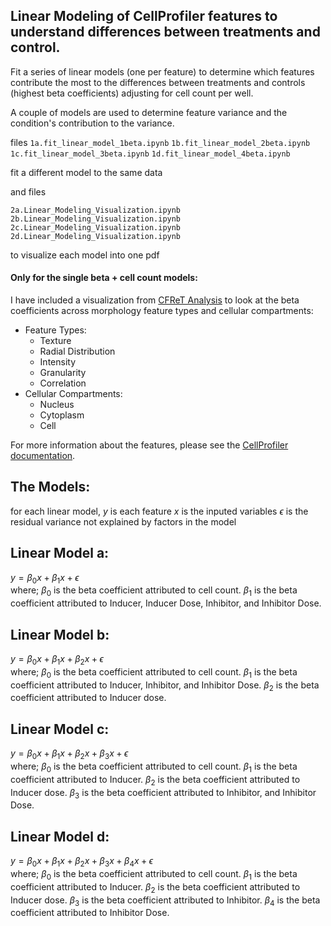 ## Linear Modeling of CellProfiler features to understand differences between treatments and control.

Fit a series of linear models (one per feature) to determine which features contribute the most to the differences between treatments and controls (highest beta coefficients) adjusting for cell count per well.

A couple of models are used to determine feature variance and the condition's contribution to the variance.

files
`1a.fit_linear_model_1beta.ipynb`
`1b.fit_linear_model_2beta.ipynb`
`1c.fit_linear_model_3beta.ipynb`
`1d.fit_linear_model_4beta.ipynb`

fit a different model to the same data

and  files


`2a.Linear_Modeling_Visualization.ipynb`
`2b.Linear_Modeling_Visualization.ipynb`
`2c.Linear_Modeling_Visualization.ipynb`
`2d.Linear_Modeling_Visualization.ipynb`

to visualize each model into one pdf

#### Only for the single beta + cell count models:
I have included a visualization from [CFReT Analysis](https://github.com/gwaybio/CFReT_data/blob/368f0baf7b027f5614de7173bbc7336add81fcb3/4.analyze-data/notebooks/linear_model/1.visualize_linear_model.ipynb) to look at the beta coefficients across morphology feature types and cellular compartments:
* Feature Types:
    * Texture
    * Radial Distribution
    * Intensity
    * Granularity
    * Correlation
* Cellular Compartments:
    * Nucleus
    * Cytoplasm
    * Cell

For more information about the features, please see the [CellProfiler documentation](https://cellprofiler-manual.s3.amazonaws.com/CellProfiler-4.2.6/modules/measurement.html).

## The Models:

for each linear model,
$y$ is each feature
$x$ is the inputed variables
$\epsilon$ is the residual variance not explained by factors in the model

## Linear Model a:
$y = \beta _{0}x+ \beta _{1}x+ \epsilon$ \
where;
$\beta _{0}$ is the beta coefficient attributed to cell count.
$\beta _{1}$ is the beta coefficient attributed to Inducer, Inducer Dose, Inhibitor, and Inhibitor Dose.


## Linear Model b:
$y = \beta _{0}x+ \beta _{1}x+ \beta _{2}x+ \epsilon$ \
where;
$\beta _{0}$ is the beta coefficient attributed to cell count.
$\beta _{1}$ is the beta coefficient attributed to Inducer, Inhibitor, and Inhibitor Dose.
$\beta _{2}$ is the beta coefficient attributed to Inducer dose.

## Linear Model c:
$y = \beta _{0}x+ \beta _{1}x+ \beta _{2}x+ \beta _{3}x+ \epsilon$ \
where;
$\beta _{0}$ is the beta coefficient attributed to cell count.
$\beta _{1}$ is the beta coefficient attributed to Inducer.
$\beta _{2}$ is the beta coefficient attributed to Inducer dose.
$\beta _{3}$ is the beta coefficient attributed to Inhibitor, and Inhibitor Dose.

## Linear Model d:
$y = \beta _{0}x+ \beta _{1}x+ \beta _{2}x+ \beta _{3}x+ \beta _{4}x+ \epsilon$ \
where;
$\beta _{0}$ is the beta coefficient attributed to cell count.
$\beta _{1}$ is the beta coefficient attributed to Inducer.
$\beta _{2}$ is the beta coefficient attributed to Inducer dose.
$\beta _{3}$ is the beta coefficient attributed to Inhibitor.
$\beta _{4}$ is the beta coefficient attributed to Inhibitor Dose.

